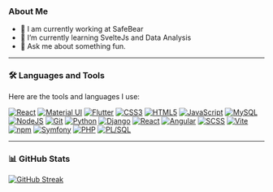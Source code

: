 <!--
**LeoLChalot/LeoLChalot** is a ✨ _special_ ✨ repository because its `README.md` (this file) appears on your GitHub profile.

Here are some ideas to get you started:
-->

### About Me
- 🔭 I am currently working at SafeBear
- 🌱 I’m currently learning SvelteJs and Data Analysis
- 💬 Ask me about something fun.

---

### 🛠️ Languages and Tools

Here are the tools and languages I use:

[![React](https://img.shields.io/badge/-React-61DAFB?style=flat&logo=react&logoColor=white)](#)
[![Material UI](https://img.shields.io/badge/-Material_UI-007FFF?style=flat&logo=mui&logoColor=white)](#)
[![Flutter](https://img.shields.io/badge/-Flutter-02569B?style=flat&logo=flutter&logoColor=white)](#)
[![CSS3](https://img.shields.io/badge/-CSS3-1572B6?style=flat&logo=css3&logoColor=white)](#)
[![HTML5](https://img.shields.io/badge/-HTML5-E34F26?style=flat&logo=html5&logoColor=white)](#)
[![JavaScript](https://img.shields.io/badge/-JavaScript-F7DF1E?style=flat&logo=javascript&logoColor=black)](#)
[![MySQL](https://img.shields.io/badge/-MySQL-003545?style=flat&logo=mysql&logoColor=white)](#)
[![NodeJS](https://img.shields.io/badge/-Node.js-339933?style=flat&logo=node.js&logoColor=white)](#)
[![Git](https://img.shields.io/badge/-Git-F05032?style=flat&logo=git&logoColor=white)](#)
[![Python](https://img.shields.io/badge/-Python-3776AB?style=flat&logo=python&logoColor=white)](#)
[![Django](https://img.shields.io/badge/-Django-092E20?style=flat&logo=django&logoColor=white)](#)
[![React](https://img.shields.io/badge/-React-61DAFB?style=flat&logo=react&logoColor=white)](#)
[![Angular](https://img.shields.io/badge/-Angular-DD0031?style=flat&logo=angular&logoColor=white)](#)
[![SCSS](https://img.shields.io/badge/-SCSS-C6538C?style=flat&logo=sass&logoColor=white)](#)
[![Vite](https://img.shields.io/badge/-Vite-646CFF?style=flat&logo=vite&logoColor=white)](#)
[![npm](https://img.shields.io/badge/-npm-CB3837?style=flat&logo=npm&logoColor=white)](#)
[![Symfony](https://img.shields.io/badge/-Symfony-000000?style=flat&logo=symfony&logoColor=white)](#)
[![PHP](https://img.shields.io/badge/-PHP-777BB4?style=flat&logo=php&logoColor=white)](#)
[![PL/SQL](https://img.shields.io/badge/-PLSQL-F80000?style=flat&logo=oracle&logoColor=white)](#)

---

### 📊 GitHub Stats

[![GitHub Streak](https://streak-stats.demolab.com/?user=LeoLChalot&theme=onedark)](https://git.io/streak-stats)
